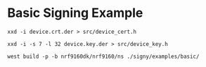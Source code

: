 # Basic Signing Example

```
xxd -i device.crt.der > src/device_cert.h
```

```
xxd -i -s 7 -l 32 device.key.der > src/device_key.h
```

```
west build -p -b nrf9160dk/nrf9160/ns ./signy/examples/basic/
```
